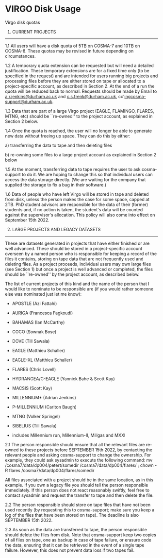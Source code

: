 # VIRGO Disk Usage

Virgo disk quotas

1. CURRENT PROJECTS

-------------------

1.1 All users will have a disk quota of 5TB on COSMA-7 and 10TB on COSMA-8. These quotas may be revised in future depending on circumstances.

1.2 A temporary quota extension can be requested but will need a detailed justification. These temporary extensions are for a fixed time only (to be specified in the request) and are intended for users running big projects and processing files before they are either stored on tape or allocated to a project-specific account, as described in Section 2. At the end of a run the quota will be reduced back to normal. Requests should be made by Email to a.r.jenkins@durham.ac.uk and c.s.frenk@durham.ac.uk, cc'ingcosma-support@durham.ac.uk.

1.3 Data that are part of a large Virgo project (EAGLE, FLAMINGO, FLARES, MTNG, etc) should be ``re-owned'' to the project account, as explained in Section 2 below.

1.4 Once the quota is reached, the user will no longer be able to generate new data without freeing up space. They can do this by either:

a) transferring the data to tape and then deleting files

b) re-owning some files to a large project account as explained in Section 2 below

1.5 At the moment, transferring data to tape requires the user to ask cosma-support to do it. We are hoping to change this so that individual users can access the data storage directly. (We are waiting for the company that supplied the storage to fix a bug in their software.)

1.6 Data of people who have left Virgo will be stored in tape and deleted from disk, unless the person makes the case for some space, capped at 2TB. PhD student advisors are responsible for the data of their (former) students and, if no action is taken, the student's data will be counted against the supervisor's allocation. This policy will also come into effect on September 15th 2022.

2. LARGE PROJECTS AND LEGACY DATASETS

-------------------------------------

These are datasets generated in projects that have either finished or are well advanced. These should be stored in a project-specific account overseen by a named person who is responsible for keeping a record of the files it contains, storing on tape data that are not frequently used and deleting files. As a project proceeds, individual users may own large files (see Section 1) but once a project is well advanced or completed, the files should be ``re-owned'' by the project account, as described below.

The list of current projects of this kind and the name of the person that I would like to nominate to be responsible are (if you would rather someone else was nominated just let me know):

- APOSTLE (Azi Fattahi)

- AURIGA (Francesca Fagkoudi)

- BAHAMAS (Ian McCarthy)

- COCO (Sownak Bose)

- DOVE (Till Sawala)

- EAGLE (Matthieu Schaller)

- EAGLE-XL (Matthieu Schaller)

- FLARES (Chris Lovell)

- HYDRANGEA/C-EAGLE (Yannick Bahe & Scott Kay)

- MACSIS (Scott Kay)

- MILLENNIUM* (Adrian Jenkins)

- P-MILLENNIUM (Carlton Baugh)

- MTNG (Volker Springel)

- SIBELIUS (Till Sawala)

* includes Millennium run, Millennium-II, Millgas and MXXl

2.1 The person responsible should ensure that all the relevant files are re-owned to these projects before SEPTEMBER 15th 2022, by contacting the relevant people and asking cosma-support to change the ownership. For example, they could ask sysadmin to execute the following command: mv /cosma7/data/dp004/petert/somedir /cosma7/data/dp004/flares/ ; chown -R flares /cosma7/data/dp004/flares/somedir

All files associated with a project should be in the same location, as in this example. If you own a legacy file you should tell the person responsible immediately. If this person does not react reasonably swiftly, feel free to contact sysadmin and request the transfer to tape and then delete the file.

2.2 The person responsible should store on tape files that have not been used recently (by requesting this to cosma-support; make sure you keep a log of the files that have been stored on tape). The deadline is also SEPTEMBER 15th 2022.

2.3 As soon as the data are transferred to tape, the person responsible should delete the files from disk. Note that cosma-support keep two copies of all files on tape, one as backup in case of tape failure, or erasure code the data, ensuring that it can be retrieved in the event of a single tape failure.  However, this does not prevent data loss if two tapes fail.
